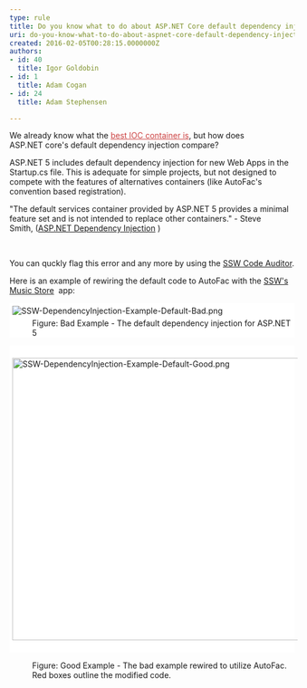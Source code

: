 ```yaml
---
type: rule
title: Do you know what to do about ASP.NET Core default dependency injection?
uri: do-you-know-what-to-do-about-aspnet-core-default-dependency-injection
created: 2016-02-05T00:28:15.0000000Z
authors:
- id: 40
  title: Igor Goldobin
- id: 1
  title: Adam Cogan
- id: 24
  title: Adam Stephensen

---
```




<span class='intro'> <p>​​We already know what the&#160;<a href="/_layouts/15/FIXUPREDIRECT.ASPX?WebId=3dfc0e07-e23a-4cbb-aac2-e778b71166a2&amp;TermSetId=07da3ddf-0924-4cd2-a6d4-a4809ae20160&amp;TermId=0aa194e1-2de9-4ed1-b430-444109d65a50" style="color&#58;#cc4141;border-bottom-color&#58;#cc4141;">best IOC container is</a>, but how does ASP.NET&#160;core's default dependency injection compare​?</p><p>ASP.NET 5 includes default dependency injection for&#160;new Web Apps in the Startup.cs file. This is adequate for simple projects, but not designed to compete with the features&#160;of alternatives containers (like AutoFac's convention based registration).</p><p class="ssw15-rteElement-P">&quot;The default services container provided by ASP.NET 5 provides a&#160;minimal feature set and is not intended to replace other containers.​​&quot; - Steve Smith,&#160;(<a href="http&#58;//docs.asp.net/en/latest/fundamentals/dependency-injection.html">ASP.NET Dependency Injection</a>&#160;)</p><br> </span>

<p class="ssw15-rteElement-P"><span class="ssw15-rteStyle-Highlight">You can quckly flag this error and any more by using the&#160;</span><a href="https&#58;//www.ssw.com.au/ssw/CodeAuditor/"><span class="ssw15-rteStyle-Highlight">SSW Code Auditor​</span></a><span class="ssw15-rteStyle-Highlight">.</span></p><p>Here is an example of rewiring the default code to AutoFac with the&#160;<a href="https&#58;//github.com/SSWConsulting/enterprise-musicstore-ui-angular2">SSW's Music Store​</a>&#160;&#160;app&#58;</p><dl class="ssw15-rteElement-ImageArea" style="background-color&#58;#ffffff;"><img src="/SiteAssets/do-you-know-the-best-dependency-injection-container-(aka-do-not-waste-days-evaluating-ioc-containers)/SSW-DependencyInjection-Example-Default-Bad.png" alt="SSW-DependencyInjection-Example-Default-Bad.png" style="margin&#58;5px;" /><span style="background-color&#58;initial;">&#160;​​</span><span style="background-color&#58;initial;">​​</span><dd class="ssw15-rteElement-FigureBad">Figure&#58; Bad Example -&#160;​​The default dependency injection for ASP.NET 5​<br></dd></dl><dl class="ssw15-rteElement-ImageArea" style="background-color&#58;#ffffff;">​​<img src="/SiteAssets/do-you-know-the-best-dependency-injection-container-(aka-do-not-waste-days-evaluating-ioc-containers)/SSW-DependencyInjection-Example-Default-Good.png" alt="SSW-DependencyInjection-Example-Default-Good.png" style="margin&#58;5px;width&#58;614px;height&#58;499px;" />​<br></dl><dd class="ssw15-rteElement-FigureGood">​​Figure&#58; Good Example - The bad&#160;example rewired to utilize​ AutoFac. Red boxes outline the modified code.</dd>


